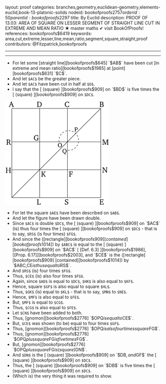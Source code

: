 layout: proof
categories: branches,geometry,euclidean-geometry,elements-euclid,book-13-platonic-solids
nodeid: bookofproofs$2757
orderid: 50
parentid: bookofproofs$2297
title: By Euclid
description: PROOF OF 13.03: AREA OF SQUARE ON LESSER SEGMENT OF STRAIGHT LINE CUT IN EXTREME AND MEAN RATIO &#9733; master maths &#10004; visit BookOfProofs!
references: bookofproofs$6419
keywords: area,cut,extreme,lesser,line,mean,ratio,segment,square,straight,proof
contributors: @Fitzpatrick,bookofproofs

---


---



* For let some [straight line][bookofproofs$645] `$AB$` have been cut [in extreme and mean ratio][bookofproofs$1985] at [point][bookofproofs$631] `$C$`.
* And let `$AC$` be the greater piece.
* And let `$AC$` have been cut in half at `$D$`.
* I say that the [ (square) ][bookofproofs$909] on `$BD$` is five times the [ (square) ][bookofproofs$909] on `$DC$`.

![fig03e](https://github.com/bookofproofs/bookofproofs.github.io/blob/main/_sources/_assets/images/euclid/Book13/fig03e.png?raw=true)

* For let the square `$AE$` have been described on `$AB$`.
* And let the figure have been drawn double.
* Since `$AC$` is double `$DC$`, the [ (square) ][bookofproofs$909] on `$AC$` (is) thus four times the [ (square) ][bookofproofs$909] on `$DC$` - that is to say, `$RS$` (is four times) `$FG$`.
* And since the ([rectangle][bookofproofs$909] [contained][bookofproofs$1014]) by `$ABC$` is equal to the [ (square) ][bookofproofs$909] on `$AC$` [ [Def. 6.3] ][bookofproofs$1986], [[Prop. 6.17]][bookofproofs$2003], and `$CE$` is the ([rectangle][bookofproofs$909] [contained][bookofproofs$1014]) by `$ABC$`, `$CE$` is thus equal to `$RS$`.
* And `$RS$` (is) four times `$FG$`.
* Thus, `$CE$` (is) also four times `$FG$`.
* Again, since `$AD$` is equal to `$DC$`, `$HK$` is also equal to `$KF$`.
* Hence, square `$GF$` is also equal to square `$HL$`.
* Thus, `$GK$` (is) equal to `$KL$` - that is to say, `$MN$` to `$NE$`.
* Hence, `$MF$` is also equal to `$FE$`.
* But, `$MF$` is equal to `$CG$`.
* Thus, `$CG$` is also equal to `$FE$`.
* Let `$CN$` have been added to both.
* Thus, [gnomon][bookofproofs$2776] `$OPQ$` is equal to `$CE$`.
* But, `$CE$` was shown (to be) equal to four times `$GF$`.
* Thus, [gnomon][bookofproofs$2776] `$OPQ$` is also four times square `$FG$`.
* Thus, [gnomon][bookofproofs$2776] `$OPQ$` plus square `$FG$` is five times `$FG$`.
* But, [gnomon][bookofproofs$2776] `$OPQ$` plus square `$FG$` is (square) `$DN$`.
* And `$DN$` is the [ (square) ][bookofproofs$909] on `$DB$`, and `$GF$` the [ (square) ][bookofproofs$909] on `$DC$`.
* Thus, the [ (square) ][bookofproofs$909] on `$DB$` is five times the [ (square) ][bookofproofs$909] on `$DC$`.
* (Which is) the very thing it was required to show.
